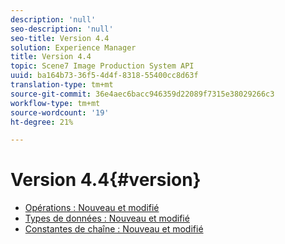 ```yaml
---
description: 'null'
seo-description: 'null'
seo-title: Version 4.4
solution: Experience Manager
title: Version 4.4
topic: Scene7 Image Production System API
uuid: ba164b73-36f5-4d4f-8318-55400cc8d63f
translation-type: tm+mt
source-git-commit: 36e4aec6bacc946359d22089f7315e38029266c3
workflow-type: tm+mt
source-wordcount: '19'
ht-degree: 21%

---
```



# Version 4.4{#version}

* [Opérations : Nouveau et modifié](r-4-4-operations.md)
* [Types de données : Nouveau et modifié](r-4-4-types.md)
* [Constantes de chaîne : Nouveau et modifié](r-4-4-string-constants.md)
